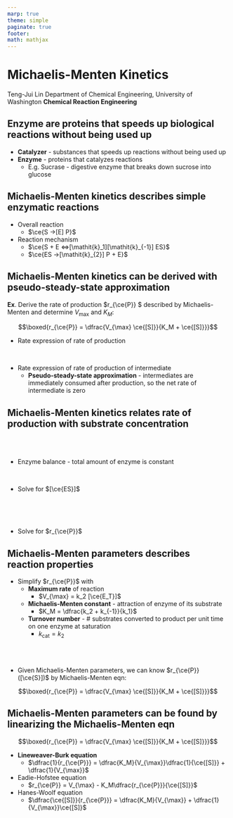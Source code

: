 ```yaml
---
marp: true
theme: simple
paginate: true
footer:
math: mathjax
---
```


<!-- headingDivider: 2 -->
<!-- _class: cover -->
# Michaelis-Menten Kinetics

Teng-Jui Lin
Department of Chemical Engineering, University of Washington
**Chemical Reaction Engineering**

## Enzyme are proteins that speeds up biological reactions without being used up

- **Catalyzer** - substances that speeds up reactions without being used up
- **Enzyme** - proteins that catalyzes reactions
  - E.g. Sucrase - digestive enzyme that breaks down sucrose into glucose

## Michaelis-Menten kinetics describes simple enzymatic reactions

- Overall reaction
  - $\ce{S ->[E] P}$
- Reaction mechanism
  - $\ce{S + E <=>[\mathit{k}_1][\mathit{k}_{-1}] ES}$
  - $\ce{ES ->[\mathit{k}_{2}] P + E}$

## Michaelis-Menten kinetics can be derived with pseudo-steady-state approximation

**Ex**. Derive the rate of production $r_{\ce{P}}
$ described by Michaelis-Menten and determine $V_{\max}$ and $K_M$:

$$\boxed{r_{\ce{P}} = \dfrac{V_{\max} \ce{[S]}}{K_M + \ce{[S]}}}$$

- Rate expression of rate of production

<br/>

- Rate expression of rate of production of intermediate
  - **Pseudo-steady-state approximation** - intermediates are immediately consumed after production, so the net rate of intermediate is zero

## Michaelis-Menten kinetics relates rate of production with substrate concentration

<br/><br/>

- Enzyme balance - total amount of enzyme is constant

<br/>

- Solve for $[\ce{ES}]$

<br/><br/><br/>

- Solve for $r_{\ce{P}}$

## Michaelis-Menten parameters describes reaction properties

- Simplify $r_{\ce{P}}$ with
  - **Maximum rate** of reaction
    - $V_{\max} = k_2 [\ce{E_T}]$
  - **Michaelis-Menten constant** - attraction of enzyme of its substrate
    - $K_M = \dfrac{k_2 + k_{-1}}{k_1}$
  - **Turnover number** - # substrates converted to product per unit time on one enzyme at saturation
    - $k_{\text{cat}} = k_2$

<br/><br/>

- Given Michaelis-Menten parameters, we can know $r_{\ce{P}}([\ce{S}])$ by Michaelis-Menten eqn:

$$\boxed{r_{\ce{P}} = \dfrac{V_{\max} \ce{[S]}}{K_M + \ce{[S]}}}$$

## Michaelis-Menten parameters can be found by linearizing the Michaelis-Menten eqn

$$\boxed{r_{\ce{P}} = \dfrac{V_{\max} \ce{[S]}}{K_M + \ce{[S]}}}$$

- **Lineweaver-Burk equation**
  - $\dfrac{1}{r_{\ce{P}}} = \dfrac{K_M}{V_{\max}}\dfrac{1}{\ce{[S]}} + \dfrac{1}{V_{\max}}$
- Eadie-Hofstee equation
  - $r_{\ce{P}} = V_{\max} - K_M\dfrac{r_{\ce{P}}}{\ce{[S]}}$
- Hanes-Woolf equation
  - $\dfrac{\ce{[S]}}{r_{\ce{P}}} = \dfrac{K_M}{V_{\max}} + \dfrac{1}{V_{\max}}\ce{[S]}$
